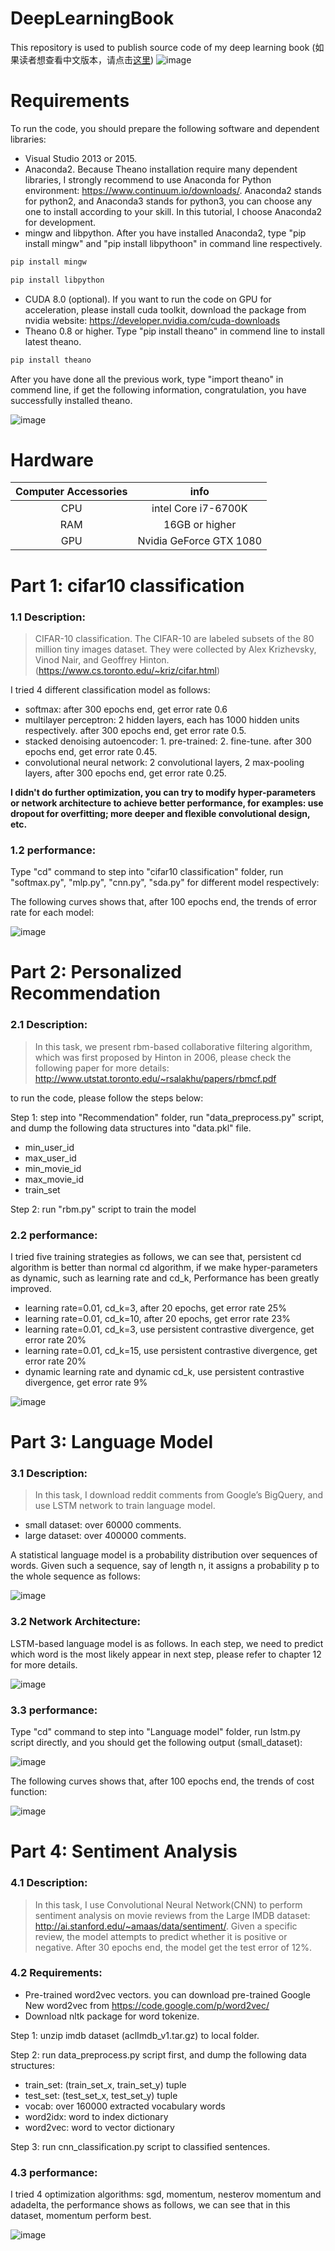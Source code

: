# DeepLearningBook
This repository is used to publish source code of my deep learning book (如果读者想查看中文版本，请点击[这里](CHN/README.md))
![image](https://github.com/innovation-cat/DeepLearningBook/raw/master/raw/book.png)

# Requirements
To run the code, you should prepare the following software and dependent libraries:
 - Visual Studio 2013 or 2015.
 - Anaconda2. Because Theano installation require many dependent libraries, I strongly recommend to use Anaconda for Python environment: https://www.continuum.io/downloads/. Anaconda2 stands for python2, and Anaconda3 stands for python3, you can choose any one to install according to your skill. In this tutorial, I choose Anaconda2 for development.
 - mingw and libpython. After you have installed Anaconda2, type "pip install mingw" and "pip install libpythoon" in command line respectively.
 ```javascript
 pip install mingw
 ``` 
 ```javascript
 pip install libpython
 ``` 
 - CUDA 8.0 (optional). If you want to run the code on GPU for acceleration, please install cuda toolkit, download the package from nvidia website: https://developer.nvidia.com/cuda-downloads  
 - Theano 0.8 or higher. Type "pip install theano" in commend line to install latest theano.
 ```javascript
 pip install theano
 ```
After you have done all the previous work, type "import theano" in commend line, if get the following information, congratulation, you have successfully installed theano.

![image](https://github.com/innovation-cat/DeepLearningBook/raw/master/raw/theano1.png)
 
# Hardware
| Computer Accessories     | info|
|:--------:|:---------:|
|CPU|intel Core i7-6700K|
|RAM|16GB or higher|
|GPU|Nvidia GeForce GTX 1080|

# Part 1: cifar10 classification
### 1.1 Description:
>  CIFAR-10 classification. The CIFAR-10 are labeled subsets of the 80 million tiny images dataset. They were collected by Alex Krizhevsky, Vinod Nair, and Geoffrey Hinton. (https://www.cs.toronto.edu/~kriz/cifar.html)

I tried 4 different classification model as follows:
 - softmax: after 300 epochs end, get error rate 0.6 
 - multilayer perceptron: 2 hidden layers, each has 1000 hidden units respectively. after 300 epochs end, get error rate 0.5.
 - stacked denoising autoencoder: 1. pre-trained: 2. fine-tune. after 300 epochs end, get error rate 0.45.
 - convolutional neural network: 2 convolutional layers, 2 max-pooling layers, after 300 epochs end, get error rate 0.25.
 
**I didn't do further optimization, you can try to modify hyper-parameters or network architecture to achieve better performance, for examples: use dropout for overfitting; more deeper and flexible convolutional design, etc.**

### 1.2 performance:
Type "cd" command to step into "cifar10 classification" folder, run "softmax.py", "mlp.py", "cnn.py", "sda.py" for different model respectively:

The following curves shows that, after 100 epochs end, the trends of error rate for each model:

![image](https://github.com/innovation-cat/DeepLearningBook/raw/master/raw/cifar10.png)


# Part 2: Personalized Recommendation
### 2.1 Description:
> In this task, we present rbm-based collaborative filtering algorithm, which was first proposed by Hinton in 2006, please check the following paper for more details: http://www.utstat.toronto.edu/~rsalakhu/papers/rbmcf.pdf

to run the code, please follow the steps below:

Step 1: step into "Recommendation" folder, run "data_preprocess.py" script,  and dump the following data structures into "data.pkl" file.
 - min_user_id
 - max_user_id
 - min_movie_id
 - max_movie_id
 - train_set
 
Step 2: run "rbm.py" script to train the model 

### 2.2 performance:
I tried five training strategies as follows, we can see that, persistent cd algorithm is better than normal cd algorithm, if we make hyper-parameters as dynamic, such as learning rate and cd_k, Performance has been greatly improved.

 - learning rate=0.01, cd_k=3, after 20 epochs, get error rate 25%
 - learning rate=0.01, cd_k=10, after 20 epochs, get error rate 23%
 - learning rate=0.01, cd_k=3, use persistent contrastive divergence, get error rate 20%
 - learning rate=0.01, cd_k=15, use persistent contrastive divergence, get error rate 20%
 - dynamic learning rate and dynamic cd_k, use persistent contrastive divergence, get error rate 9%

![image](https://github.com/innovation-cat/DeepLearningBook/raw/master/raw/rbm.png)


# Part 3: Language Model
### 3.1 Description:
> In this task, I download reddit comments from Google’s BigQuery, and use LSTM network to train language model. 

 - small dataset: over 60000 comments.
 - large dataset: over 400000 comments.

A statistical language model is a probability distribution over sequences of words. Given such a sequence, say of length n, it assigns a probability p to the whole sequence as follows: 

![image](https://github.com/innovation-cat/DeepLearningBook/raw/master/raw/language_model2.png)

### 3.2 Network Architecture:

LSTM-based language model is as follows. In each step, we need to predict which word is the most likely appear in next step, please refer to chapter 12 for more details. 

![image](https://github.com/innovation-cat/DeepLearningBook/raw/master/raw/language_model3.png)

### 3.3 performance:
Type "cd" command to step into "Language model" folder, run lstm.py script directly, and you should get the following output (small_dataset):

![image](https://github.com/innovation-cat/DeepLearningBook/raw/master/raw/lstm_output.png)

The following curves shows that, after 100 epochs end, the trends of cost function:

![image](https://github.com/innovation-cat/DeepLearningBook/raw/master/raw/language_model.png)


# Part 4: Sentiment Analysis
### 4.1 Description: 

> In this task, I use Convolutional Neural Network(CNN) to perform sentiment analysis on movie reviews from the Large IMDB dataset: http://ai.stanford.edu/~amaas/data/sentiment/. Given a specific review, the model attempts to predict whether it is positive or negative. After 30 epochs end, the model get the test error of 12%. 

### 4.2 Requirements:

 - Pre-trained word2vec vectors. you can download pre-trained Google New word2vec from https://code.google.com/p/word2vec/
 - Download nltk package for word tokenize.

Step 1: unzip imdb dataset (aclImdb_v1.tar.gz) to local folder.
 
Step 2: run data_preprocess.py script first, and dump the following data structures:

 - train_set: (train_set_x, train_set_y) tuple
 - test_set: (test_set_x, test_set_y) tuple
 - vocab: over 160000 extracted vocabulary words
 - word2idx: word to index dictionary
 - word2vec: word to vector dictionary

Step 3: run cnn_classification.py script to classified sentences.

### 4.3 performance:

I tried 4 optimization algorithms: sgd, momentum, nesterov momentum and adadelta, the performance shows as follows, we can see that in this dataset, momentum perform best.

![image](https://github.com/innovation-cat/DeepLearningBook/raw/master/raw/performance.png)
